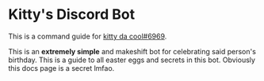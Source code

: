 # Kitty's Discord Bot

This is a command guide for [kitty da cool#6969](https://youtube.com).

This is an **extremely simple** and makeshift bot for celebrating said person's birthday. This is a guide to all easter eggs and secrets in this bot. Obviously this docs page is a secret lmfao.
